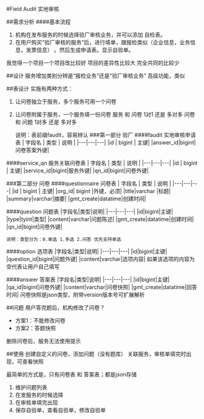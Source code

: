 #Field Audit 实地审核

##需求分析
####基本流程
1. 机构在发布服务的时候选择验厂审核业务，并可以添加 自检表。
2. 在用户购买“验厂审核的服务”后，进行填单，跟报检类似（企业信息，业务信息，发票信息）
。然后生成申请表。显示自验单。

我觉得一个项目一个项目改比较好
项目的差异性比较大
完全共同的比较少


##设计
服务增加类别分辨是“报检业务”还是“验厂审核业务”
高级功能，类似

##表设计
实施有两种方式：
1. 让问卷独立于服务，多个服务可用一个问卷
2. 让问卷附属于服务，一个服务填一份问卷
服务 和 问卷 1对1 还是 多对多
问卷 和 问题 1对多 还是 多对多

    说明：表前缀faudit，容易辨认
###第一部分 验厂
####faudit 实地审核申请表
| 字段名 | 类型 | 说明 |
|---|---|---|
|id | bigint | 主键|
|answer_id|bigint|问卷答案外键|

####service_qn 服务关联问卷表
| 字段名 | 类型 | 说明 |
|---|---|---|
|id | bigint | 主键|
|service_id|bigint|服务外键|
|qn_id|bigint|问卷外键|


###第二部分 问卷
####questionnaire 问卷表
| 字段名 | 类型 | 说明 |
|---|---|---|
|id | bigint | 主键|
|org_id| bigint |外键，必须|
|title|varchar |标题|
|summary|varchar|摘要|
|gmt_create|datatime|创建时间|


####question 问题表
|字段名|类型|说明|
|---|---|---|
|id|bigint|主键|
|type|tyint|类型|
|content|varchar|问题陈述|
|gmt_create|datatime|创建时间|
|qn_id|bigint|问卷外键|

    说明：类型分为：0.单选 1.多选 2.问答 优先支持单选


####option 选项表
|字段名|类型|说明|
|---|---|---|
|id|bigint|主键|
|question_id|bigint|问题外键|
|content|varchar|选项内容|
    如果该选项的内容为空代表让用户自己填写

####answer 答案表
|字段名|类型|说明|
|---|---|---|
|id|bigint|主键|
|qa_id|bigint|问卷外键|
|content|varchar|问卷快照|
|gmt_create|datatime|回答时间|
    问卷快照是json类型，附带version版本号可扩展解析

##问题
用户答完题后，机构修改了问卷？
+ 方案1：不能修改问卷
+ 方案2：答题快照

删除问卷后，服务无法使用提示

##使用
创建自定义的问卷，添加问题（没有题库）
关联服务，审核单填完时出现，可查看快照


最简单的方式是，只有问卷表 和 答案表；都是json存储


1. 维护问题列表
2. 在发服务的时候选择
3. 在审核单填完出现
4. 保存自验单，查看自验单，修改自验单